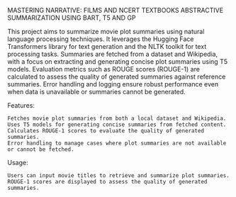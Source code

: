 MASTERING NARRATIVE: FILMS AND NCERT TEXTBOOKS ABSTRACTIVE SUMMARIZATION USING BART, T5 AND GP

This project aims to summarize movie plot summaries using natural language processing techniques. It leverages the Hugging Face Transformers library for text generation and the NLTK toolkit for text processing tasks. Summaries are fetched from a dataset and Wikipedia, with a focus on extracting and generating concise plot summaries using T5 models. Evaluation metrics such as ROUGE scores (ROUGE-1) are calculated to assess the quality of generated summaries against reference summaries. Error handling and logging ensure robust performance even when data is unavailable or summaries cannot be generated.

Features:

    Fetches movie plot summaries from both a local dataset and Wikipedia.
    Uses T5 models for generating concise summaries from fetched content.
    Calculates ROUGE-1 scores to evaluate the quality of generated summaries.
    Error handling to manage cases where plot summaries are not available or cannot be fetched.

Usage:

    Users can input movie titles to retrieve and summarize plot summaries.
    ROUGE-1 scores are displayed to assess the quality of generated summaries.

